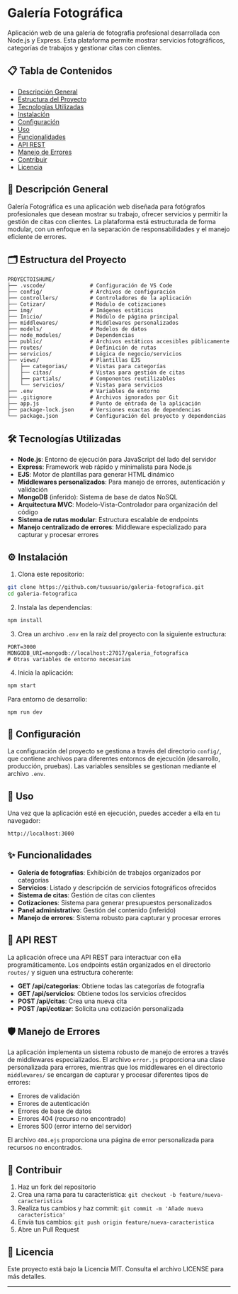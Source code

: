 # Galería Fotográfica

Aplicación web de una galería de fotografía profesional desarrollada con Node.js y Express. Esta plataforma permite mostrar servicios fotográficos, categorías de trabajos y gestionar citas con clientes.

## 📋 Tabla de Contenidos

- [Descripción General](#descripción-general)
- [Estructura del Proyecto](#estructura-del-proyecto)
- [Tecnologías Utilizadas](#tecnologías-utilizadas)
- [Instalación](#instalación)
- [Configuración](#configuración)
- [Uso](#uso)
- [Funcionalidades](#funcionalidades)
- [API REST](#api-rest)
- [Manejo de Errores](#manejo-de-errores)
- [Contribuir](#contribuir)
- [Licencia](#licencia)

## 📝 Descripción General

Galería Fotográfica es una aplicación web diseñada para fotógrafos profesionales que desean mostrar su trabajo, ofrecer servicios y permitir la gestión de citas con clientes. La plataforma está estructurada de forma modular, con un enfoque en la separación de responsabilidades y el manejo eficiente de errores.

## 🗂️ Estructura del Proyecto

```
PROYECTOISHUME/
├── .vscode/              # Configuración de VS Code
├── config/               # Archivos de configuración 
├── controllers/          # Controladores de la aplicación
├── Cotizar/              # Módulo de cotizaciones
├── img/                  # Imágenes estáticas
├── Inicio/               # Módulo de página principal
├── middlewares/          # Middlewares personalizados
├── models/               # Modelos de datos
├── node_modules/         # Dependencias
├── public/               # Archivos estáticos accesibles públicamente
├── routes/               # Definición de rutas
├── servicios/            # Lógica de negocio/servicios
├── views/                # Plantillas EJS
│   ├── categorias/       # Vistas para categorías
│   ├── citas/            # Vistas para gestión de citas
│   ├── partials/         # Componentes reutilizables 
│   └── servicios/        # Vistas para servicios
├── .env                  # Variables de entorno
├── .gitignore            # Archivos ignorados por Git
├── app.js                # Punto de entrada de la aplicación
├── package-lock.json     # Versiones exactas de dependencias
└── package.json          # Configuración del proyecto y dependencias
```

## 🛠️ Tecnologías Utilizadas

- **Node.js**: Entorno de ejecución para JavaScript del lado del servidor
- **Express**: Framework web rápido y minimalista para Node.js
- **EJS**: Motor de plantillas para generar HTML dinámico
- **Middlewares personalizados**: Para manejo de errores, autenticación y validación
- **MongoDB** (inferido): Sistema de base de datos NoSQL
- **Arquitectura MVC**: Modelo-Vista-Controlador para organización del código
- **Sistema de rutas modular**: Estructura escalable de endpoints
- **Manejo centralizado de errores**: Middleware especializado para capturar y procesar errores

## ⚙️ Instalación

1. Clona este repositorio:
```bash
git clone https://github.com/tuusuario/galeria-fotografica.git
cd galeria-fotografica
```

2. Instala las dependencias:
```bash
npm install
```

3. Crea un archivo `.env` en la raíz del proyecto con la siguiente estructura:
```
PORT=3000
MONGODB_URI=mongodb://localhost:27017/galeria_fotografica
# Otras variables de entorno necesarias
```

4. Inicia la aplicación:
```bash
npm start
```

Para entorno de desarrollo:
```bash
npm run dev
```

## 🔧 Configuración

La configuración del proyecto se gestiona a través del directorio `config/`, que contiene archivos para diferentes entornos de ejecución (desarrollo, producción, pruebas). Las variables sensibles se gestionan mediante el archivo `.env`.

## 🚀 Uso

Una vez que la aplicación esté en ejecución, puedes acceder a ella en tu navegador:

```
http://localhost:3000
```

## ✨ Funcionalidades

- **Galería de fotografías**: Exhibición de trabajos organizados por categorías
- **Servicios**: Listado y descripción de servicios fotográficos ofrecidos
- **Sistema de citas**: Gestión de citas con clientes
- **Cotizaciones**: Sistema para generar presupuestos personalizados
- **Panel administrativo**: Gestión del contenido (inferido)
- **Manejo de errores**: Sistema robusto para capturar y procesar errores

## 🔄 API REST

La aplicación ofrece una API REST para interactuar con ella programáticamente. Los endpoints están organizados en el directorio `routes/` y siguen una estructura coherente:

- **GET /api/categorias**: Obtiene todas las categorías de fotografía
- **GET /api/servicios**: Obtiene todos los servicios ofrecidos
- **POST /api/citas**: Crea una nueva cita
- **POST /api/cotizar**: Solicita una cotización personalizada

## 🛡️ Manejo de Errores

La aplicación implementa un sistema robusto de manejo de errores a través de middlewares especializados. El archivo `error.js` proporciona una clase personalizada para errores, mientras que los middlewares en el directorio `middlewares/` se encargan de capturar y procesar diferentes tipos de errores:

- Errores de validación
- Errores de autenticación
- Errores de base de datos
- Errores 404 (recurso no encontrado)
- Errores 500 (error interno del servidor)

El archivo `404.ejs` proporciona una página de error personalizada para recursos no encontrados.

## 👥 Contribuir

1. Haz un fork del repositorio
2. Crea una rama para tu característica: `git checkout -b feature/nueva-caracteristica`
3. Realiza tus cambios y haz commit: `git commit -m 'Añade nueva característica'`
4. Envía tus cambios: `git push origin feature/nueva-caracteristica`
5. Abre un Pull Request

## 📄 Licencia

Este proyecto está bajo la Licencia MIT. Consulta el archivo LICENSE para más detalles.

---
